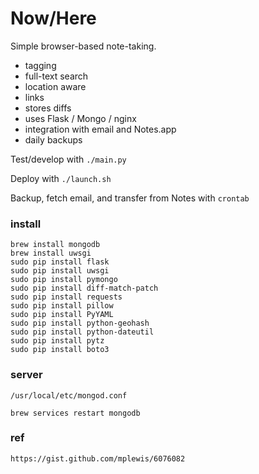 # Now/Here  

Simple browser-based note-taking.
- tagging
- full-text search
- location aware
- links
- stores diffs
- uses Flask / Mongo / nginx
- integration with email and Notes.app
- daily backups

Test/develop with `./main.py`  

Deploy with `./launch.sh`

Backup, fetch email, and transfer from Notes with `crontab`



### install

    brew install mongodb  
    brew install uwsgi  
    sudo pip install flask  
    sudo pip install uwsgi  
    sudo pip install pymongo  
    sudo pip install diff-match-patch  
    sudo pip install requests  
    sudo pip install pillow  
    sudo pip install PyYAML  
    sudo pip install python-geohash  
    sudo pip install python-dateutil  
    sudo pip install pytz  
    sudo pip install boto3

### server

    /usr/local/etc/mongod.conf  

    brew services restart mongodb  


### ref

    https://gist.github.com/mplewis/6076082
